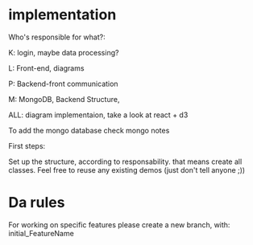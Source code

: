 # implementation

Who's responsible for what?:

K: login, maybe data processing?

L: Front-end, diagrams

P: Backend-front communication

M: MongoDB, Backend Structure,

ALL: diagram implementaion, take a look at react + d3

To add the mongo database check mongo notes

First steps:

Set up the structure, according to responsability. that means create all classes.  Feel free to reuse any existing demos (just don't tell anyone ;))

# Da rules
For working on specific features please create a new branch, with: initial_FeatureName

